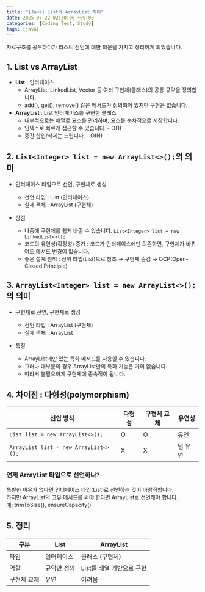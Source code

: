 ```yaml
---
title: "[Java] List와 ArrayList 차이"
date: 2025-07-22 02:30:00 +09:00
categories: [Coding Test, Study]
tags: [java]
---
```


자료구조를 공부하다가 리스트 선언에 대한 의문을 가지고 정리하게 되었습니다.

## 1. List vs ArrayList

- **List** : 인터페이스
  - ArrayList, LinkedList, Vector 등 여러 구현체(클래스)의 공통 규약을 정의합니다.
  - add(), get(), remove() 같은 메서드가 정의되어 있지만 구현은 없습니다.
- **ArrayList** : List 인터페이스를 구현한 클래스
  - 내부적으로는 배열로 요소를 관리하며, 요소를 순차적으로 저장합니다.
  - 인덱스로 빠르게 접근할 수 있습니다. - O(1)
  - 중간 삽입/삭제는 느립니다. - O(N)

## 2. `List<Integer> list = new ArrayList<>();`의 의미

- 인터페이스 타입으로 선언, 구현체로 생성

  - 선언 타입 : List (인터페이스)
  - 실제 객체 : ArrayList (구현체)

- 장점
  - 나중에 구현체를 쉽게 바꿀 수 있습니다. `List<Integer> list = new LinkedList<>();`
  - 코드의 유연성(확장성) 증가 : 코드가 인터페이스에만 의존하면, 구현체가 바뀌어도 메서드 변경이 없습니다.
  - 좋은 설계 원칙 : 상위 타입(List)으로 참조 → 구현체 숨김 → OCP(Open-Closed Principle)

## 3. `ArrayList<Integer> list = new ArrayList<>();`의 의미

- 구현체로 선언, 구현체로 생성

  - 선언 타입 : ArrayList (구현체)
  - 실제 객체 : ArrayList

- 특징
  - ArrayList에만 있는 특화 메서드를 사용할 수 있습니다.
  - 그러나 대부분의 경우 ArrayList만의 특화 기능은 거의 없습니다.
  - 따라서 불필요하게 구현체에 종속적이 됩니다.

## 4. 차이점 : 다형성(polymorphism)

| 선언 방식                             | 다형성 | 구현체 교체 | 유연성  |
| ------------------------------------- | ------ | ----------- | ------- |
| `List list = new ArrayList<>();`      | O      | O           | 유연    |
| `ArrayList list = new ArrayList<>();` | X      | X           | 덜 유연 |

### 언제 ArrayList 타입으로 선언하나?

특별한 이유가 없다면 인터페이스 타입(List)로 선언하는 것이 바람직합니다. <br/>
하지만 ArrayList의 고유 메서드를 써야 한다면 ArrayList로 선언해야 합니다. <br/>
예: trimToSize(), ensureCapacity()

## 5. 정리

| 구분        | List        | ArrayList                 |
| ----------- | ----------- | ------------------------- |
| 타입        | 인터페이스  | 클래스 (구현체)           |
| 역할        | 규약만 정의 | List를 배열 기반으로 구현 |
| 구현체 교체 | 유연        | 어려움                    |
